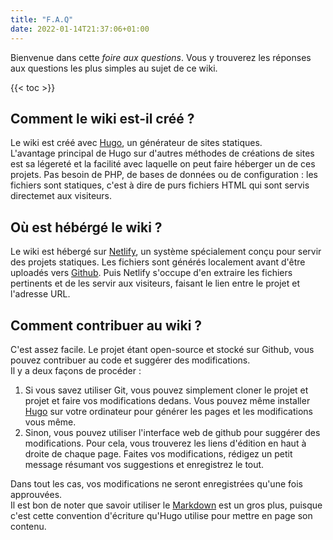 ```yaml
---
title: "F.A.Q"
date: 2022-01-14T21:37:06+01:00
---
```


Bienvenue dans cette *foire aux questions*. Vous y trouverez les réponses aux questions les plus simples au sujet de ce wiki.

{{< toc >}}

## Comment le wiki est-il créé ?
Le wiki est créé avec [Hugo](http://gohugo.io), un générateur de sites statiques.  
L'avantage principal de Hugo sur d'autres méthodes de créations de sites est sa légereté et la facilité avec laquelle on peut faire héberger un de ces projets. Pas besoin de PHP, de bases de données ou de configuration : les fichiers sont statiques, c'est à dire de purs fichiers HTML qui sont servis directemet aux visiteurs.

## Où est hébérgé le wiki ?
Le wiki est hébergé sur [Netlify](http://netlify.app), un système spécialement conçu pour servir des projets statiques. Les fichiers sont générés localement avant d'être uploadés vers [Github](http://github.com/jabossu/surviversewiki-hugo). Puis Netlify s'occupe d'en extraire les fichiers pertinents et de les servir aux visiteurs, faisant le lien entre le projet et l'adresse URL.

## Comment contribuer au wiki ?
C'est assez facile. Le projet étant open-source et stocké sur Github, vous pouvez contribuer au code et suggérer des modifications.  
Il y a deux façons de procéder :

1. Si vous savez utiliser Git, vous pouvez simplement cloner le projet et projet et faire vos modifications dedans. Vous pouvez même installer [Hugo](http://gohugo.io) sur votre ordinateur pour générer les pages et les modifications vous même.
2. Sinon, vous pouvez utiliser l'interface web de github pour suggérer des modifications. Pour cela, vous trouverez les liens d'édition en haut à droite de chaque page. Faites vos modifications, rédigez un petit message résumant vos suggestions et enregistrez le tout.

Dans tout les cas, vos modifications ne seront enregistrées qu'une fois approuvées.  
Il est bon de noter que savoir utiliser le [Markdown](https://www.markdownguide.org/URL) est un gros plus, puisque c'est cette convention d'écriture qu'Hugo utilise pour mettre en page son contenu.
